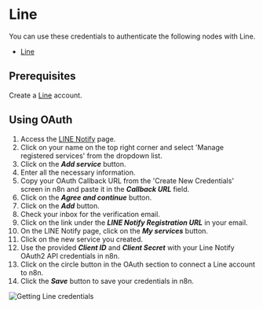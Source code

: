 # Line

You can use these credentials to authenticate the following nodes with Line.

- [Line](/integrations/builtin/app-nodes/n8n-nodes-base.line/)

## Prerequisites

Create a [Line](https://line.me/en/) account.

## Using OAuth

1. Access the [LINE Notify](https://notify-bot.line.me/en/) page.
2. Click on your name on the top right corner and select 'Manage registered services' from the dropdown list.
3. Click on the ***Add service*** button.
4. Enter all the necessary information.
5. Copy your OAuth Callback URL from the 'Create New Credentials' screen in n8n and paste it in the ***Callback URL*** field.
6. Click on the ***Agree and continue*** button.
7. Click on the ***Add*** button.
8. Check your inbox for the verification email.
9. Click on the link under the ***LINE Notify Registration URL*** in your email.
10. On the LINE Notify page, click on the ***My services*** button.
11. Click on the new service you created.
12. Use the provided ***Client ID*** and ***Client Secret*** with your Line Notify OAuth2 API credentials in n8n.
13. Click on the circle button in the OAuth section to connect a Line account to n8n.
14. Click the ***Save*** button to save your credentials in n8n.

![Getting Line credentials](/_images/integrations/builtin/credentials/line/using-oauth.gif)
